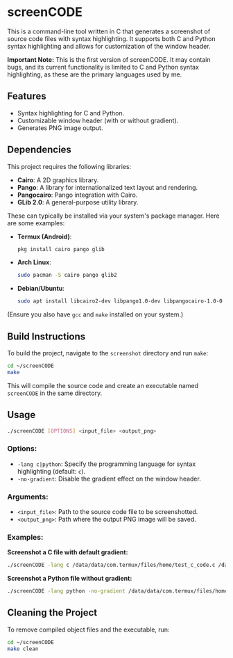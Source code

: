 # screenCODE

This is a command-line tool written in C that generates a screenshot of source code files with syntax highlighting. It supports both C and Python syntax highlighting and allows for customization of the window header.

**Important Note:** This is the first version of screenCODE. It may contain bugs, and its current functionality is limited to C and Python syntax highlighting, as these are the primary languages used by me.

## Features

- Syntax highlighting for C and Python.
- Customizable window header (with or without gradient).
- Generates PNG image output.

## Dependencies

This project requires the following libraries:

- **Cairo**: A 2D graphics library.
- **Pango**: A library for internationalized text layout and rendering.
- **Pangocairo**: Pango integration with Cairo.
- **GLib 2.0**: A general-purpose utility library.

These can typically be installed via your system's package manager. Here are some examples:

- **Termux (Android)**:
  ```bash
  pkg install cairo pango glib
  ```

- **Arch Linux**:
  ```bash
  sudo pacman -S cairo pango glib2
  ```

- **Debian/Ubuntu**:
  ```bash
  sudo apt install libcairo2-dev libpango1.0-dev libpangocairo-1.0-0 libglib2.0-dev
  ```

(Ensure you also have `gcc` and `make` installed on your system.)

## Build Instructions

To build the project, navigate to the `screenshot` directory and run `make`:

```bash
cd ~/screenCODE
make
```

This will compile the source code and create an executable named `screenCODE` in the same directory.

## Usage

```bash
./screenCODE [OPTIONS] <input_file> <output_png>
```

### Options:

- `-lang c|python`: Specify the programming language for syntax highlighting (default: `c`).
- `-no-gradient`: Disable the gradient effect on the window header.

### Arguments:

- `<input_file>`: Path to the source code file to be screenshotted.
- `<output_png>`: Path where the output PNG image will be saved.

### Examples:

**Screenshot a C file with default gradient:**
```bash
./screenCODE -lang c /data/data/com.termux/files/home/test_c_code.c /data/data/com.termux/files/home/c_code_screenshot.png
```

**Screenshot a Python file without gradient:**
```bash
./screenCODE -lang python -no-gradient /data/data/com.termux/files/home/test_python_code.py /data/data/com.termux/files/home/python_code_screenshot.png
```

## Cleaning the Project

To remove compiled object files and the executable, run:

```bash
cd ~/screenCODE
make clean
```
